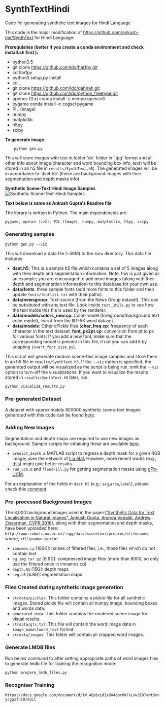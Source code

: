 # SynthTextHindi
Code for generating synthetic text images for Hindi Language <!-- as described in ["Synthetic Data for Text Localisation in Natural Images", Ankush Gupta, Andrea Vedaldi, Andrew Zisserman, CVPR 2016](http://www.robots.ox.ac.uk/~vgg/data/scenetext/).
 -->

This code is the major modification of https://github.com/ankush-me/SynthText for Hindi Language.

**Prerequisites (better if you create a conda environment and check install.sh first ):**

- python3.5
- git clone https://github.com/ldo/harfpy.git
- cd harfpy 
- python3 setup.py install
- cd ..
- git clone https://github.com/ldo/qahirah.git
- git clone https://github.com/ldo/python_freetype.git
- opencv (3.x)  conda install -c menpo opencv3
- pygame conda install -c cogsci pygame 
- PIL (Image)
- numpy
- matplotlib
- h5py
- scipy


**To generate image**
```
	python gen.py
```
This will store images with text in folder 'do' folder in '.jpg' format and all other info about image(character and word bounding box info, text) will be stored in an h5 file in `results/SynthText.h5`).
The generated images will be in accordance to 'dset.h5' (these are background images with their segmentation and depth masks info)


**Synthetic Scene-Text Hindi Image Samples**
![Synthetic Scene-Text-Hindi Samples](hindi.jpg "Samples")

**Text below is same  as Ankush Gupta's Readme file**

<!-- **Synthetic Scene-Text Image Samples**
![Synthetic Scene-Text Samples](samples.png "Synthetic Samples")
 -->
The library is written in Python. The main dependencies are:

```
pygame, opencv (cv2), PIL (Image), numpy, matplotlib, h5py, scipy
```

### Generating samples

```
python gen.py --viz
```

This will download a data file (~56M) to the `data` directory. This data file includes:

  - **dset.h5**: This is a sample h5 file which contains a set of 5 images along with their depth and segmentation information. Note, this is just given as an example; you are encouraged to add more images (along with their depth and segmentation information) to this database for your own use.
  - **data/fonts**: three sample fonts (add more fonts to this folder and then update `fonts/fontlist.txt` with their paths).
  - **data/newsgroup**: Text-source (from the News Group dataset). This can be subsituted with any text file. Look inside `text_utils.py` to see how the text inside this file is used by the renderer.
  - **data/models/colors_new.cp**: Color-model (foreground/background text color model), learnt from the IIIT-5K word dataset.
  - **data/models**: Other cPickle files (**char\_freq.cp**: frequency of each character in the text dataset; **font\_px2pt.cp**: conversion from pt to px for various fonts: If you add a new font, make sure that the corresponding model is present in this file, if not you can add it by adapting `invert_font_size.py`).

This script will generate random scene-text image samples and store them in an h5 file in `results/SynthText.h5`. If the `--viz` option is specified, the generated output will be visualized as the script is being run; omit the `--viz` option to turn-off the visualizations. If you want to visualize the results stored in  `results/SynthText.h5` later, run:

```
python visualize_results.py
```
### Pre-generated Dataset
A dataset with approximately 800000 synthetic scene-text images generated with this code can be found [here](http://www.robots.ox.ac.uk/~vgg/data/scenetext/).

### Adding New Images
Segmentation and depth-maps are required to use new images as background. Sample scripts for obtaining these are available [here](https://github.com/ankush-me/SynthText/tree/master/prep_scripts).

* `predict_depth.m` MATLAB script to regress a depth mask for a given RGB image; uses the network of [Liu etal.](https://bitbucket.org/fayao/dcnf-fcsp/) However, more recent works (e.g., [this](https://github.com/iro-cp/FCRN-DepthPrediction)) might give better results.
* `run_ucm.m` and `floodFill.py` for getting segmentation masks using [gPb-UCM](https://github.com/jponttuset/mcg).

For an explanation of the fields in `dset.h5` (e.g.: `seg`,`area`,`label`), please check this [comment](https://github.com/ankush-me/SynthText/issues/5#issuecomment-274490044).

### Pre-processed Background Images
The 8,000 background images used in the paper(["Synthetic Data for Text Localisation in Natural Images", Ankush Gupta, Andrea Vedaldi, Andrew Zisserman, CVPR 2016](http://www.robots.ox.ac.uk/~vgg/data/scenetext/)), along with their segmentation and depth masks, have been uploaded here:
`http://www.robots.ox.ac.uk/~vgg/data/scenetext/preproc/<filename>`, where, `<filename>` can be:

- `imnames.cp` [180K]: names of filtered files, i.e., those files which do not contain text
- `bg_img.tar.gz` [8.9G]: compressed image files (more than 8000, so only use the filtered ones in imnames.cp)
- `depth.h5` [15G]: depth maps
- `seg.h5` [6.9G]: segmentation maps

### Files Created during synthetic image generation
- `strdata/pickles`: This folder contains a pickle file for all synthetic images. Stored pickle file will contain all numpy image, bounding boxes and words data.
- `generated_data`: This folder contains the rendered scene image for visual results.
- `strdata/gts.txt`: This file will contain the word image data in `image_name\tword_text` format.
- `strdata/images`: This folder will contain all cropped word images.


### Generate LMDB files
Run below command to after setting appropriate paths of word images files to generate lmdb file for training the recognition mode:
```
python prepare_lmdb_files.py
```

### Recogniser Training
```https://docs.google.com/document/d/1W_4Bp6cLdZxBU4opcMN7xLXw3I07aNtSonycgpxTnCU/edit```